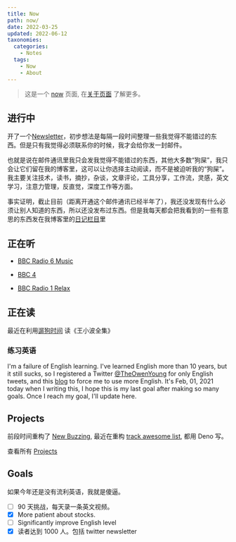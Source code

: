```yaml
---
title: Now
path: now/
date: 2022-03-25
updated: 2022-06-12
taxonomies:
  categories:
    - Notes
  tags:
    - Now
    - About
---
```


> 这是一个 [now](https://nownownow.com/about) 页面, 在[关于页面](/content/pages/about.md) 了解更多。

## 进行中

开了一个[Newsletter](https://digests.owenyoung.com/)，初步想法是每隔一段时间整理一些我觉得不能错过的东西。但是只有我觉得必须联系你的时候，我才会给你发一封邮件。

也就是说在邮件通讯里我只会发我觉得不能错过的东西，其他大多数“狗屎”，我只会让它们留在我的博客里，这可以让你选择主动阅读，而不是被迫听我的“狗屎”。我主要关注技术，读书，摘抄，杂谈，文章评论，工具分享，工作流，灵感，英文学习，注意力管理，反直觉，深度工作等方面。

事实证明，截止目前（距离开通这个邮件通讯已经半年了），我还没发现有什么必须让别人知道的东西，所以还没发布过东西。但是我每天都会把我看到的一些有意思的东西发在我博客里的[日记栏目](/categories/journal/)里

## 正在听

- [BBC Radio 6 Music](https://www.bbc.co.uk/sounds/play/live:bbc_6music)

- [BBC 4](https://www.bbc.co.uk/sounds/play/live:bbc_radio_fourfm)

- [BBC Radio 1 Relax](https://www.bbc.co.uk/sounds/play/live:bbc_radio_one_relax)

## 正在读

最近在利用[遛狗时间](/content/blog/reading-while-walking-dogs.md) 读《王小波全集》

### 练习英语

I'm a failure of English learning. I've learned English more than 10 years, but it still sucks, so I registered a Twitter [@TheOwenYoung](https://twitter.com/TheOwenYoung) for only English tweets, and this [blog](https://blog.owenyoung.com) to force me to use more English. It's Feb, 01, 2021 today when I writing this, I hope this is my last goal after making so many goals. Once I reach my goal, I'll update here.

## Projects

前段时间重构了 [New Buzzing](/content/blog/new-buzzing/index.md), 最近在重构 [track awesome list](https://www.trackawesomelist.com/), 都用 Deno 写。

查看所有 [Projects](/content/projects.md)

## Goals

如果今年还是没有流利英语，我就是傻逼。

- [ ] 90 天挑战，每天录一条英文视频。
- [x] More patient about stocks.
- [ ] Significantly improve English level
- [x] 读者达到 1000 人。包括 twitter newsletter
